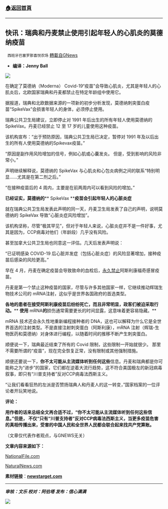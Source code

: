 ###  [:house:返回首頁](https://github.com/ourhimalayas/txt)
---


## 快讯：瑞典和丹麦禁止使用引起年轻人的心肌炎的莫德纳疫苗
` 西班牙巴塞罗那喜悦农场` [轉載自GNews](https://gnews.org/zh-hans/1580862/)

- **编译：Jenny Ball**


![](https://assets.gnews.org/wp-content/uploads/2021/10/tempsnip272.png)

在确定了莫德纳（Moderna） Covid-19“疫苗”会导致心肌炎，尤其是年轻人的心肌炎后，北欧国家瑞典和丹麦都禁止在特定年龄组中使用它。

据报道，瑞典和北欧数据来源的一项新的初步分析发现，莫德纳刺突蛋白疫苗“SpikeVax”会损害年轻人的身体，必须停止使用。

瑞典公共卫生局建议，立即停止对 1991 年后出生的所有年轻人使用莫德纳的 SpikeVax。丹麦已经禁止 12 至 17 岁的儿童使用这种疫苗。

该机构宣布：“出于预防原因，瑞典公共卫生局已决定，暂停对 1991 年及以后出生的所有人使用莫德纳的Spikevax疫苗。”

“原因是副作用风险增加的信号，例如心肌或心囊发炎。 但是，受到影响的风险非常小。”

声明继续解释说，莫德纳的 SpikeVax 与心肌炎和心包炎病例之间的联系“特别明显……尤其是在第二剂之后。”

“在接种疫苗后的 4 周内，主要是在前两周内可以看到风险的增加。”

**已经证实，****莫德纳****的**** SpikeVax ****疫苗会引起年轻人的心脏炎症**

就在瑞典公共卫生局发表此声明的同一天，丹麦卫生局发表了自己的声明，说明莫德纳的 SpikeVax 导致“心脏炎症风险增加”。

该机构坚称，尽管“极其罕见”，但对于年轻人来说，心脏炎症并不是一件好事，尤其是因为，CCP病毒对他们（年龄段）几乎没有风险。

甚至加拿大公共卫生局也同意这一评估。几天后发表声明说：

“已证明感染 COVID-19 后心脏并发症（包括心脏炎症）的风险显著增加，接种疫苗后感染的风险更高。”

早在 4 月，丹麦在确定疫苗会导致致命的血栓后，[永久禁止](https://www.naturalnews.com/2021-04-14-denmark-permanently-bans-covid19-vaccine-astrazeneca-clots.html)阿斯利康福奇感冒疫苗。

丹麦是第一个禁止这种疫苗的国家，尽管与许多其他国家一样，它继续推动辉瑞生物技术公司的 mRNA注射，这似乎是世界各国政府的首选类型。

**各地的患者在接受阿斯利康疫苗后纷纷死亡，而且非常明显，政客们被迫采取行动。**** ****使用**** mRNA****的****损伤通常需要更长的时间显露，这意味着更容易隐藏。**

mRNA 技术还会永久性地重新编程接种者的 DNA，这也可以解释为什么它是全世界首选的注射类型。不是直接注射刺突蛋白（阿斯利康），mRNA 注射（辉瑞-生物医药和莫德纳）对身体进行编程，以随着时间的推移不断产生刺突蛋白。

顺便说一下，瑞典最近结束了所有的 Covid 限制，这些限制一开始就很少。 那里不需要所谓的“疫苗”，现在完全恢复正常，没有限制或其他强制措施。

顺便还要说一下，**你不太可能从主流媒体听到任何这些**信息。丹麦和瑞典都是你可能称之为“进步”的国家，它们都在逆着大流行趋势，这不符合美国极左的新冠病毒叙事，即只有“川普支持者”反对CCP病毒法西斯主义。

“让我们看看狂热的左派是否赞扬瑞典人和丹麦人的这一转变，”国家档案的一位评论者开玩笑地说。

**评论：**

**用作者的话来总结全文再合适不过，“你不太可能从主流媒体听到任何这些信息。”但是， 不仅“只有“川普支持者”反对CCP病毒法西斯主义，当更多疫苗危害的真相传播出来，受害的中国人民和全世界人民都会联合起来找共产党算账。**

（文章仅代表作者观点，与GNEWS无关）

**文章内容来源如下：**

[NationalFile.com](https://nationalfile.com/breaking-sweden-and-denmark-ban-use-of-moderna-spikevax-in-young-people-citing-myocarditis/)

[NaturalNews.com](https://www.naturalnews.com/2021-04-14-denmark-permanently-bans-covid19-vaccine-astrazeneca-clots.html)

**素材链接**：**[newstarget.com](https://www.newstarget.com/2021-10-06-sweden-denmark-ban-moderna-covid-vaccine-myocarditis-young-people.html)**

* * *

***审核：文乐
校对：阿伯塔
发布：信心满满***

![](https://assets.gnews.org/wp-content/uploads/2021/10/tempsnip190.png)
